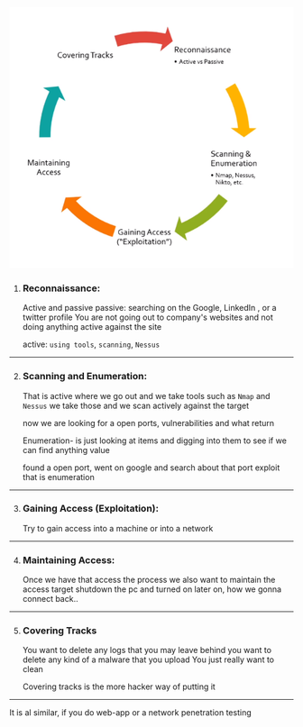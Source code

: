 ![](images/01-The-Ethical-Hacker-Methodology.png)

1. ### Reconnaissance:
	Active and passive
	passive: searching on the Google, LinkedIn , or a twitter profile
	You are not going out to company's websites and not doing anything active against the site

	active: `using tools`, `scanning`, `Nessus`

---
2. ### Scanning and Enumeration:
	That is active where we go out and we take tools such as `Nmap` and `Nessus`
	we take those and we scan actively against the target

	now we are looking for a open ports, vulnerabilities and what return 

	Enumeration- is just looking at items and digging into them to see if we can find anything value

	found a open port, went on google and search about that port exploit
	that is enumeration

---
3. ### Gaining Access (Exploitation):
	Try to gain access into a machine or into a network 
---
4. ### Maintaining Access: 
	Once we have that access the process
	we also want to maintain the access
	target shutdown the pc and turned on later on, how we gonna connect back..

---
5. ### Covering Tracks
	You want to delete any logs that you may leave behind 
	you want to delete any kind of a malware that you upload
	You just really want to clean

	Covering tracks is the more hacker way of putting it

---
It is al similar, if you do web-app or a network penetration testing